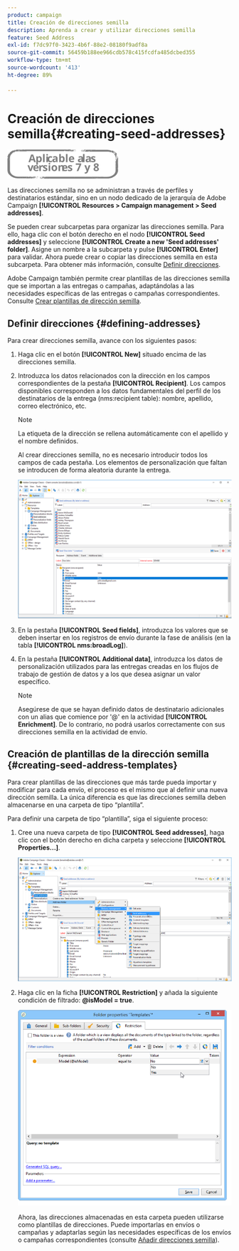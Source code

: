 ```yaml
---
product: campaign
title: Creación de direcciones semilla
description: Aprenda a crear y utilizar direcciones semilla
feature: Seed Address
exl-id: f7dc97f0-3423-4b6f-88e2-08180f9adf8a
source-git-commit: 56459b188ee966cdb578c415fcdfa485dcbed355
workflow-type: tm+mt
source-wordcount: '413'
ht-degree: 89%

---
```


# Creación de direcciones semilla{#creating-seed-addresses}

![](../../assets/common.svg)

Las direcciones semilla no se administran a través de perfiles y destinatarios estándar, sino en un nodo dedicado de la jerarquía de Adobe Campaign **[!UICONTROL Resources > Campaign management > Seed addresses]**.

Se pueden crear subcarpetas para organizar las direcciones semilla. Para ello, haga clic con el botón derecho en el nodo **[!UICONTROL Seed addresses]** y seleccione **[!UICONTROL Create a new 'Seed addresses' folder]**. Asigne un nombre a la subcarpeta y pulse **[!UICONTROL Enter]** para validar. Ahora puede crear o copiar las direcciones semilla en esta subcarpeta. Para obtener más información, consulte [Definir direcciones](#defining-addresses).

Adobe Campaign también permite crear plantillas de las direcciones semilla que se importan a las entregas o campañas, adaptándolas a las necesidades específicas de las entregas o campañas correspondientes. Consulte [Crear plantillas de dirección semilla](#creating-seed-address-templates).

## Definir direcciones {#defining-addresses}

Para crear direcciones semilla, avance con los siguientes pasos:

1. Haga clic en el botón **[!UICONTROL New]** situado encima de las direcciones semilla.
1. Introduzca los datos relacionados con la dirección en los campos correspondientes de la pestaña **[!UICONTROL Recipient]**. Los campos disponibles corresponden a los datos fundamentales del perfil de los destinatarios de la entrega (nms:recipient table): nombre, apellido, correo electrónico, etc.

   >[!NOTE]
   >
   >La etiqueta de la dirección se rellena automáticamente con el apellido y el nombre definidos.
   >
   >Al crear direcciones semilla, no es necesario introducir todos los campos de cada pestaña. Los elementos de personalización que faltan se introducen de forma aleatoria durante la entrega.

   ![](assets/s_ncs_user_seedlist_new_address.png)

1. En la pestaña **[!UICONTROL Seed fields]**, introduzca los valores que se deben insertar en los registros de envío durante la fase de análisis (en la tabla **[!UICONTROL nms:broadLog]**).

1. En la pestaña **[!UICONTROL Additional data]**, introduzca los datos de personalización utilizados para las entregas creadas en los flujos de trabajo de gestión de datos y a los que desea asignar un valor específico.

   >[!NOTE]
   >
   >Asegúrese de que se hayan definido datos de destinatario adicionales con un alias que comience por &#39;@&#39; en la actividad **[!UICONTROL Enrichment]**. De lo contrario, no podrá usarlos correctamente con sus direcciones semilla en la actividad de envío.

## Creación de plantillas de la dirección semilla {#creating-seed-address-templates}

Para crear plantillas de las direcciones que más tarde pueda importar y modificar para cada envío, el proceso es el mismo que al definir una nueva dirección semilla. La única diferencia es que las direcciones semilla deben almacenarse en una carpeta de tipo “plantilla”.

Para definir una carpeta de tipo “plantilla”, siga el siguiente proceso:

1. Cree una nueva carpeta de tipo **[!UICONTROL Seed addresses]**, haga clic con el botón derecho en dicha carpeta y seleccione **[!UICONTROL Properties...]**.

   ![](assets/s_ncs_user_seedlist_template_folder.png)

1. Haga clic en la ficha **[!UICONTROL Restriction]** y añada la siguiente condición de filtrado: **@isModel = true**.

   ![](assets/s_ncs_user_seedlist_folder_is_model.png)

   Ahora, las direcciones almacenadas en esta carpeta pueden utilizarse como plantillas de direcciones. Puede importarlas en envíos o campañas y adaptarlas según las necesidades específicas de los envíos o campañas correspondientes (consulte [Añadir direcciones semilla](adding-seed-addresses.md)).
